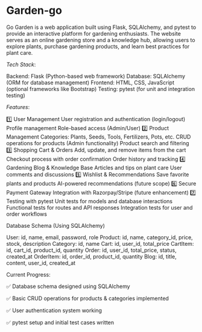 # Garden-go
Go Garden is a web application built using Flask, SQLAlchemy, and pytest to provide an interactive platform for gardening enthusiasts. The website serves as an online gardening store and a knowledge hub, allowing users to explore plants, purchase gardening products, and learn best practices for plant care.

*Tech Stack*:

Backend: Flask (Python-based web framework)
Database: SQLAlchemy (ORM for database management)
Frontend: HTML, CSS, JavaScript (optional frameworks like Bootstrap)
Testing: pytest (for unit and integration testing)


*Features*:

1️⃣ User Management
User registration and authentication (login/logout)
Profile management
Role-based access (Admin/User)
2️⃣ Product Management
Categories: Plants, Seeds, Tools, Fertilizers, Pots, etc.
CRUD operations for products (Admin functionality)
Product search and filtering
3️⃣ Shopping Cart & Orders
Add, update, and remove items from the cart
Checkout process with order confirmation
Order history and tracking
4️⃣ Gardening Blog & Knowledge Base
Articles and tips on plant care
User comments and discussions
5️⃣ Wishlist & Recommendations
Save favorite plants and products
AI-powered recommendations (future scope)
6️⃣ Secure Payment Gateway
Integration with Razorpay/Stripe (future enhancement)
7️⃣ Testing with pytest
Unit tests for models and database interactions
Functional tests for routes and API responses
Integration tests for user and order workflows


Database Schema (Using SQLAlchemy)

User: id, name, email, password, role
Product: id, name, category_id, price, stock, description
Category: id, name
Cart: id, user_id, total_price
CartItem: id, cart_id, product_id, quantity
Order: id, user_id, total_price, status, created_at
OrderItem: id, order_id, product_id, quantity
Blog: id, title, content, user_id, created_at


Current Progress:

✅ Database schema designed using SQLAlchemy

✅ Basic CRUD operations for products & categories implemented

✅ User authentication system working

✅ pytest setup and initial test cases written


